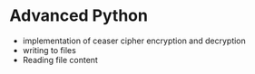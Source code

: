 # Advanced Python

- implementation of ceaser cipher encryption and decryption
- writing to files
- Reading file content
